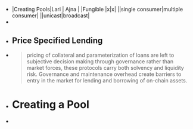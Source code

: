 - |Creating Pools|Lari | Ajna |
  |Fungible |x|x|
  ||single consumer|multiple consumer|
  ||unicast|broadcast|
-
- Price Specified Lending
	-
- > pricing of collateral and parameterization of loans are left to subjective decision making through governance rather than market forces, these protocols carry both solvency and liquidity risk. Governance and maintenance overhead create barriers to entry in the market for lending and borrowing of on-chain assets.
- # Creating a Pool
-